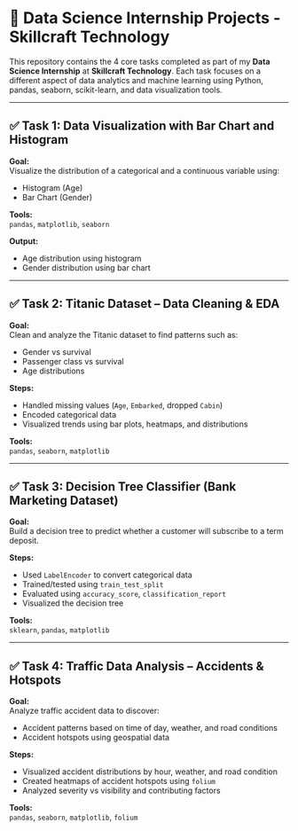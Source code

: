 # 🧠 Data Science Internship Projects - Skillcraft Technology

This repository contains the 4 core tasks completed as part of my **Data Science Internship** at **Skillcraft Technology**. Each task focuses on a different aspect of data analytics and machine learning using Python, pandas, seaborn, scikit-learn, and data visualization tools.

---

## ✅ Task 1: Data Visualization with Bar Chart and Histogram

**Goal:**  
Visualize the distribution of a categorical and a continuous variable using:
- Histogram (Age)
- Bar Chart (Gender)

**Tools:**  
`pandas`, `matplotlib`, `seaborn`

**Output:**  
- Age distribution using histogram  
- Gender distribution using bar chart

---

## ✅ Task 2: Titanic Dataset – Data Cleaning & EDA

**Goal:**  
Clean and analyze the Titanic dataset to find patterns such as:
- Gender vs survival
- Passenger class vs survival
- Age distributions

**Steps:**
- Handled missing values (`Age`, `Embarked`, dropped `Cabin`)
- Encoded categorical data
- Visualized trends using bar plots, heatmaps, and distributions

**Tools:**  
`pandas`, `seaborn`, `matplotlib`

---

## ✅ Task 3: Decision Tree Classifier (Bank Marketing Dataset)

**Goal:**  
Build a decision tree to predict whether a customer will subscribe to a term deposit.

**Steps:**
- Used `LabelEncoder` to convert categorical data
- Trained/tested using `train_test_split`
- Evaluated using `accuracy_score`, `classification_report`
- Visualized the decision tree

**Tools:**  
`sklearn`, `pandas`, `matplotlib`

---

## ✅ Task 4: Traffic Data Analysis – Accidents & Hotspots

**Goal:**  
Analyze traffic accident data to discover:
- Accident patterns based on time of day, weather, and road conditions
- Accident hotspots using geospatial data

**Steps:**
- Visualized accident distributions by hour, weather, and road condition
- Created heatmaps of accident hotspots using `folium`
- Analyzed severity vs visibility and contributing factors

**Tools:**  
`pandas`, `seaborn`, `matplotlib`, `folium`



